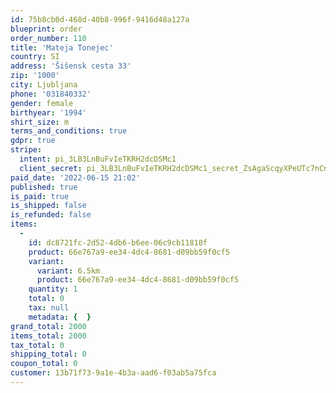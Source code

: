 ```yaml
---
id: 75b8cb0d-468d-40b8-996f-9416d48a127a
blueprint: order
order_number: 110
title: 'Mateja Tonejec'
country: SI
address: 'Šišensk cesta 33'
zip: '1000'
city: Ljubljana
phone: '031840332'
gender: female
birthyear: '1994'
shirt_size: m
terms_and_conditions: true
gdpr: true
stripe:
  intent: pi_3LB3LnBuFvIeTKRH2dcDSMc1
  client_secret: pi_3LB3LnBuFvIeTKRH2dcDSMc1_secret_ZsAgaScqyXPeUTc7nCngl4eSI
paid_date: '2022-06-15 21:02'
published: true
is_paid: true
is_shipped: false
is_refunded: false
items:
  -
    id: dc8721fc-2d52-4db6-b6ee-06c9cb11810f
    product: 66e767a9-ee34-4dc4-8681-d09bb59f0cf5
    variant:
      variant: 6.5km
      product: 66e767a9-ee34-4dc4-8681-d09bb59f0cf5
    quantity: 1
    total: 0
    tax: null
    metadata: {  }
grand_total: 2000
items_total: 2000
tax_total: 0
shipping_total: 0
coupon_total: 0
customer: 13b71f73-9a1e-4b3a-aad6-f03ab5a75fca
---
```

